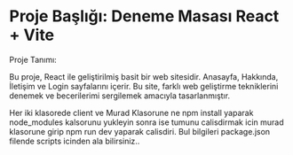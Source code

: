
# Proje Başlığı: Deneme Masası React + Vite
Proje Tanımı:

Bu proje, React ile geliştirilmiş basit bir web sitesidir. Anasayfa, Hakkında, İletişim ve Login sayfalarını içerir. Bu site, farklı web geliştirme tekniklerini denemek ve becerilerimi sergilemek amacıyla tasarlanmıştır.

Her iki klasorede client ve Murad Klasorune ne npm install yaparak node_modules kalsorunu yukleyin sonra ise tumunu calisdirmak icin murad klasorune girip npm run dev yaparak calisdiri. Bul bilgileri package.json filende scripts icinden ala bilirsiniz..